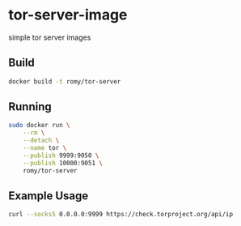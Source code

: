 # tor-server-image

simple tor server images

## Build

```bash
docker build -t romy/tor-server
```

## Running

```bash
sudo docker run \
    --rm \
    --detach \
    --name tor \
    --publish 9999:9050 \
    --publish 10000:9051 \
    romy/tor-server
```

## Example Usage

```bash
curl --socks5 0.0.0.0:9999 https://check.torproject.org/api/ip
```
